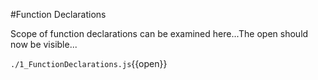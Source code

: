 #Function Declarations

Scope of function declarations can be examined here...The open should now be visible...

`./1_FunctionDeclarations.js`{{open}}
